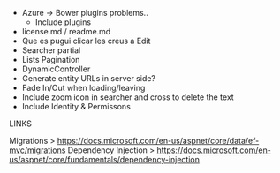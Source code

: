 - Azure -> Bower plugins problems..
	- Include plugins
- license.md / readme.md
- Que es pugui clicar les creus a Edit
- Searcher partial
- Lists Pagination
- DynamicController
- Generate entity URLs in server side?
- Fade In/Out when loading/leaving
- Include zoom icon in searcher and cross to delete the text
- Include Identity & Permissons

LINKS

Migrations > https://docs.microsoft.com/en-us/aspnet/core/data/ef-mvc/migrations
Dependency Injection > https://docs.microsoft.com/en-us/aspnet/core/fundamentals/dependency-injection
